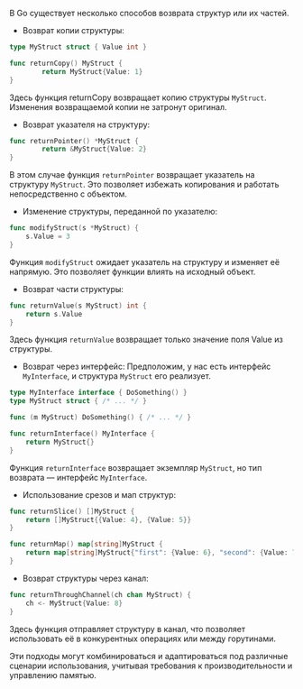 В Go существует несколько способов возврата структур или их частей.

- Возврат копии структуры:
```go
type MyStruct struct { Value int }

func returnCopy() MyStruct {
        return MyStruct{Value: 1}
}
```

Здесь функция returnCopy возвращает копию структуры `MyStruct`. Изменения возвращаемой копии не затронут оригинал.

- Возврат указателя на структуру:
```go
func returnPointer() *MyStruct {
        return &MyStruct{Value: 2}
}
```

В этом случае функция `returnPointer` возвращает указатель на структуру `MyStruct`. Это позволяет избежать копирования и работать непосредственно с объектом.

- Изменение структуры, переданной по указателю:
```go
func modifyStruct(s *MyStruct) {
    s.Value = 3
}
```

Функция `modifyStruct` ожидает указатель на структуру и изменяет её напрямую. Это позволяет функции влиять на исходный объект.

- Возврат части структуры:
```go
func returnValue(s MyStruct) int {
    return s.Value
}
```

Здесь функция `returnValue` возвращает только значение поля Value из структуры.

- Возврат через интерфейс:
Предположим, у нас есть интерфейс `MyInterface`, и структура `MyStruct` его реализует.

```go
type MyInterface interface { DoSomething() }
type MyStruct struct { /* ... */ }

func (m MyStruct) DoSomething() { /* ... */ }

func returnInterface() MyInterface {
    return MyStruct{}
}
```

Функция `returnInterface` возвращает экземпляр `MyStruct`, но тип возврата — интерфейс `MyInterface`.

- Использование срезов и мап структур:
   
```go
func returnSlice() []MyStruct {
    return []MyStruct{{Value: 4}, {Value: 5}}
}

func returnMap() map[string]MyStruct {
    return map[string]MyStruct{"first": {Value: 6}, "second": {Value: 7}}
}
```

- Возврат структуры через канал:
```go
func returnThroughChannel(ch chan MyStruct) {
    ch <- MyStruct{Value: 8}
}
```

Здесь функция отправляет структуру в канал, что позволяет использовать её в конкурентных операциях или между горутинами.

Эти подходы могут комбинироваться и адаптироваться под различные сценарии использования, учитывая требования к производительности и управлению памятью.